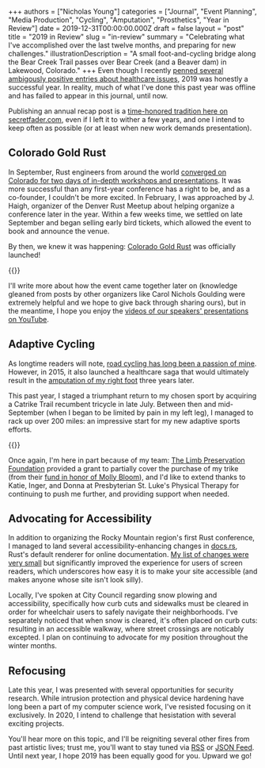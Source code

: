+++
authors = ["Nicholas Young"]
categories = ["Journal", "Event Planning", "Media Production", "Cycling", "Amputation", "Prosthetics", "Year in Review"]
date = 2019-12-31T00:00:00.000Z
draft = false
layout = "post"
title = "2019 in Review"
slug = "in-review"
summary = "Celebrating what I've accomplished over the last twelve months, and preparing for new challenges."
illustrationDescription = "A small foot-and-cycling bridge along the Bear Creek Trail passes over Bear Creek (and a Beaver dam) in Lakewood, Colorado."
+++
Even though I recently [penned several ambigously positive entries about healthcare issues](/blog/category/ehlers-danlos-syndrome/), 2019 was honestly a successful year. In reality, much of what I've done this past year was offline and has failed to appear in this journal, until now.

Publishing an annual recap post is a [time-honored tradition here on secretfader.com](/blog/category/year-in-review/), even if I left it to wither a few years, and one I intend to keep often as possible (or at least when new work demands presentation).

## Colorado Gold Rust

In September, Rust engineers from around the world [converged on Colorado for two days of in-depth workshops and presentations][goldrustweb]. It was more successful than any first-year conference has a right to be, and as a co-founder, I couldn't be more excited. In February, I was approached by J. Haigh, organizer of the Denver Rust Meetup about helping organize a conference later in the year. Within a few weeks time, we settled on late September and began selling early bird tickets, which allowed the event to book and announce the venue.

By then, we knew it was happening: [Colorado Gold Rust][goldrustweb] was officially launched!

{{<imgresize src="cogoldrust.jpg" alt="A large roomful of Rust nerds in Denver, Colorado." >}}

I'll write more about how the event came together later on (knowledge gleaned from posts by other organizers like Carol Nichols Goulding were extremely helpful and we hope to give back through sharing ours), but in the meantime, I hope you enjoy the [videos of our speakers' presentations on YouTube][goldrust].

## Adaptive Cycling

As longtime readers will note, [road cycling has long been a passion of mine](/blog/category/cycling/). However, in 2015, it also launched a healthcare saga that would ultimately result in the [amputation of my right foot](/blog/categories/amputation/) three years later.

This past year, I staged a triumphant return to my chosen sport by acquiring a Catrike Trail recumbent tricycle in late July. Between then and mid-September (when I began to be limited by pain in my left leg), I managed to rack up over 200 miles: an impressive start for my new adaptive sports efforts.

{{<imgresize src="southplatte.jpg" alt="Catrike Trail and hitched trailer (occupied by a smiling kid) parked on the South Platte River bank." >}}

Once again, I'm here in part because of my team: [The Limb Preservation Foundation][tlpf] provided a grant to partially cover the purchase of my trike (from their [fund in honor of Molly Bloom][bloomagain]), and I'd like to extend thanks to Katie, Inger, and Donna at Presbyterian St. Luke's Physical Therapy for continuing to push me further, and providing support when needed.

## Advocating for Accessibility

In addition to organizing the Rocky Mountain region's first Rust conference, I managed to land several accessibility-enhancing changes in [docs.rs][docsrs], Rust's default renderer for online documentation. [My list of changes were very small][docsrspr] but significantly improved the experience for users of screen readers, which underscores how easy it is to make your site accessible (and makes anyone whose site isn't look silly).

Locally, I've spoken at City Council regarding snow plowing and accessibility, specifically how curb cuts and sidewalks must be cleared in order for wheelchair users to safely navigate their neighborhoods. I've separately noticed that when snow is cleared, it's often placed on curb cuts: resulting in an accessible walkway, where street crossings are noticably excepted. I plan on continuing to advocate for my position throughout the winter months.

## Refocusing

Late this year, I was presented with several opportunities for security research. While intrusion protection and physical device hardening have long been a part of my computer science work, I've resisted focusing on it exclusively. In 2020, I intend to challenge that hesistation with several exciting projects.

You'll hear more on this topic, and I'll be reigniting several other fires from past artistic lives; trust me, you'll want to stay tuned via [RSS][rss] or [JSON Feed][jsonfeed]. Until next year, I hope 2019 has been equally good for you. Upward we go!

[goldrustweb]: https://www.cogoldrust.com
[goldrust]: https://www.youtube.com/watch?v=3XlECN8qUeY&list=PLPysEbGO9rtNZKYK5KlCEnsTmL5JMv8Cf
[tlpf]: https://limbpreservation.org
[bloomagain]: https://limbpreservation.org/resources/bloom-again-fund.html
[docsrs]: https://docs.rs
[docsrspr]: https://github.com/rust-lang/docs.rs/commit/3bebf1c79bcda76cf8536bb536135f633b6b2ff2
[rss]: /blog/feed.xml
[jsonfeed]: /blog/feed.json
